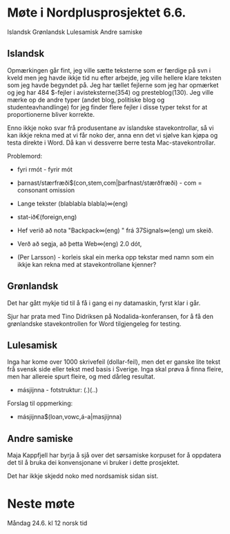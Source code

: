 # Møte i Nordplusprosjektet 6.6.

Islandsk
Grønlandsk
Lulesamisk
Andre samiske

## Islandsk

Opmærkingen går fint, jeg ville sætte teksterne som er færdige på svn i kveld men jeg havde ikkje tid nu efter arbejde, jeg ville hellere klare teksten som jeg havde begyndet på. Jeg har tællet fejlerne som jeg har opmærket og jeg har 484 $-fejler i avisteksterne(354) og presteblog(130). Jeg ville mærke op de andre typer (andet blog, politiske blog og studenteavhandlinge) for jeg finder flere fejler i disse typer tekst for at proportionerne bliver korrekte.

Enno ikkje noko svar frå produsentane av islandske stavekontrollar, så vi kan ikkje rekna med at vi får noko der, anna enn det vi sjølve kan kjøpa og testa direkte i Word. Då kan vi dessverre berre testa Mac-stavekontrollar.

Problemord:
* fyri rmót   - fyrir mót 
* þarnast/stærfræði$(con,stem,com|þarfnast/stærðfræði)  - com = consonant omission

* Lange tekster (blablabla blabla)∞(eng)
* stat-ið€(foreign,eng)
* Hef verið að nota "Backpack∞(eng) " frá 37Signals∞(eng)  um skeið.
* Verð að segja, að þetta Web∞(eng)  2.0 dót,
* (Per Larsson) - korleis skal ein merka opp tekstar med namn som ein ikkje kan rekna med at stavekontrollane kjenner?

## Grønlandsk

Det har gått mykje tid til å få i gang ei ny datamaskin, fyrst klar i går.

Sjur har prata med Tino Didriksen på Nodalida-konferansen, for å få den grønlandske stavekontrollen for Word tilgjengeleg for testing. 

## Lulesamisk

Inga har kome over 1000 skrivefeil (dollar-feil), men det er ganske lite tekst frå svensk side eller tekst med basis i Sverige. Inga skal prøva å finna fleire, men har allereie spurt fleire, og med dårleg resultat.

* másjijnna - fotstruktur: (.)(..)

Forslag til oppmerking:
* másjijnna$(loan,vowc,á-a|masjijnna)

## Andre samiske

Maja Kappfjell har byrja å sjå over det sørsamiske korpuset for å oppdatera det til å bruka dei konvensjonane vi bruker i dette prosjektet.

Det har ikkje skjedd noko med nordsamisk sidan sist.

# Neste møte

Måndag 24.6. kl 12 norsk tid
